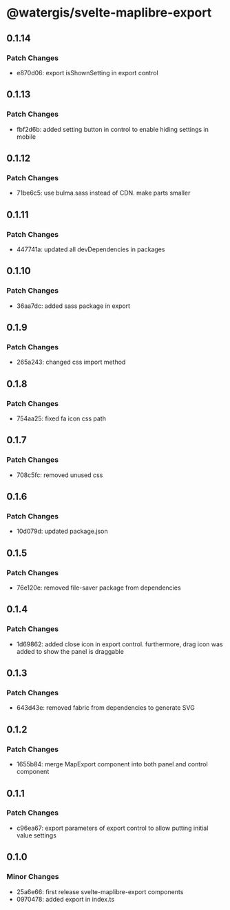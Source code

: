 # @watergis/svelte-maplibre-export

## 0.1.14

### Patch Changes

- e870d06: export isShownSetting in export control

## 0.1.13

### Patch Changes

- fbf2d6b: added setting button in control to enable hiding settings in mobile

## 0.1.12

### Patch Changes

- 71be6c5: use bulma.sass instead of CDN. make parts smaller

## 0.1.11

### Patch Changes

- 447741a: updated all devDependencies in packages

## 0.1.10

### Patch Changes

- 36aa7dc: added sass package in export

## 0.1.9

### Patch Changes

- 265a243: changed css import method

## 0.1.8

### Patch Changes

- 754aa25: fixed fa icon css path

## 0.1.7

### Patch Changes

- 708c5fc: removed unused css

## 0.1.6

### Patch Changes

- 10d079d: updated package.json

## 0.1.5

### Patch Changes

- 76e120e: removed file-saver package from dependencies

## 0.1.4

### Patch Changes

- 1d69862: added close icon in export control. furthermore, drag icon was added to show the panel is draggable

## 0.1.3

### Patch Changes

- 643d43e: removed fabric from dependencies to generate SVG

## 0.1.2

### Patch Changes

- 1655b84: merge MapExport component into both panel and control component

## 0.1.1

### Patch Changes

- c96ea67: export parameters of export control to allow putting initial value settings

## 0.1.0

### Minor Changes

- 25a6e66: first release svelte-maplibre-export components
- 0970478: added export in index.ts
